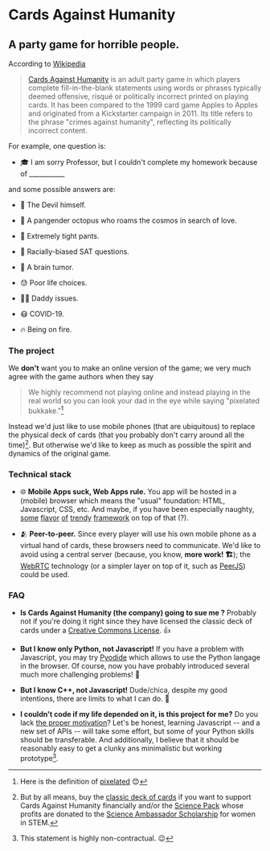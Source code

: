 
# Cards Against Humanity

## A party game for horrible people.

According to [Wikipedia](https://en.wikipedia.org/wiki/Cards_Against_Humanity)

> [Cards Against Humanity](https://www.cardsagainsthumanity.com/) 
> is an adult party game in which players complete fill-in-the-blank statements 
> using words or phrases typically deemed offensive, risqué or politically 
> incorrect printed on playing cards. 
> It has been compared to the 1999 card game Apples to Apples and originated 
> from a Kickstarter campaign in 2011. 
> Its title refers to the phrase "crimes against humanity", 
> reflecting its politically incorrect content. 

For example, one question is:

  - 🎓 I am sorry Professor, but I couldn't complete my homework because of ___________

and some possible answers are:

  - 👿 The Devil himself.

  - 🐙 A pangender octopus who roams the cosmos in search of love.

  - 👖 Extremely tight pants.

  - 🖤 Racially-biased SAT questions.

  - 🧠 A brain tumor.

  - 😓 Poor life choices.

  - 👨‍👧 Daddy issues.

  - 😷 COVID-19.

  - 🔥 Being on fire.


### The project

We **don't** want you to make an online version of the game; we very much
agree with the game authors when they say 

> We highly recommend not playing online and instead playing in the real world 
> so you can look your dad in the eye while saying "pixelated bukkake."[^0]

Instead we'd just like to use mobile phones (that are ubiquitous) to replace 
the physical deck of cards (that you probably don't carry around all the time)[^1].
But otherwise we'd like to keep as much as possible the spirit and dynamics 
of the original game.

[^0]: Here is the definition of [pixelated](https://en.wikipedia.org/wiki/Pixelation) 😊

[^1]: But by all means, buy the [classic deck of cards](https://www.cardsagainsthumanity.com/products/cards-against-humanity) if you want to support Cards Against
Humanity financially and/or the [Science Pack](https://www.cardsagainsthumanity.com/products/science-pack) whose profits are donated to the [Science Ambassador Scholarship](https://www.scienceambassadorscholarship.org/) for women in STEM.


### Technical stack

  - 🌐 **Mobile Apps suck, Web Apps rule.** You app will be hosted in a (mobile)
    browser which means the "usual" foundation: HTML, Javascript, CSS, etc.
    And maybe, if you have been especially naughty, 
    [some](https://mithril.js.org/) 
    [flavor](https://reactjs.org/) 
    [of](https://vuejs.org/) 
    [trendy](https://www.solidjs.com/)
    [framework](https://svelte.dev/) 
    on top of that (?).

  - 🫂 **Peer-to-peer.** Since every player will use his own mobile phone as a 
    virtual hand of cards, these browsers need to communicate. 
    We'd like to avoid using a central server (because, you know, **more work! 🏗️**);
    the [WebRTC](https://webrtc.org/) technology (or a simpler layer on
    top of it, such as [PeerJS](https://peerjs.com/)) could be used.


### FAQ

  - **Is Cards Against Humanity (the company) going to sue me ?**
    Probably not if you're doing it right since they have licensed
    the classic deck of cards under a [Creative Commons License](https://creativecommons.org/licenses/by-nc-sa/4.0/legalcode). 👍

  - **But I know only Python, not Javascript!** If you have a problem with
    Javascript, you may try [Pyodide](https://pyodide.org/en/stable/) which
    allows to use the Python langage in the browser. Of course, now you
    have probably introduced several much more challenging problems! 🤣 

  - **But I know C++, not Javascript!** Dude/chica, despite my good intentions,
    there are limits to what I can do. 🥰

  - **I couldn't code if my life depended on it, is this project for me?**
    Do you lack [the proper motivation](https://i.ytimg.com/vi/mWqGJ613M5Y/maxresdefault.jpg)?
    Let's be honest, learning Javascript -- and a new set of APIs -- will take some effort,
    but some of your Python skills should be transferable. And additionally,
    I believe that it should be reasonably easy to get a clunky ans minimalistic but working prototype[^2].


[^2]: This statement is highly non-contractual. 😉
